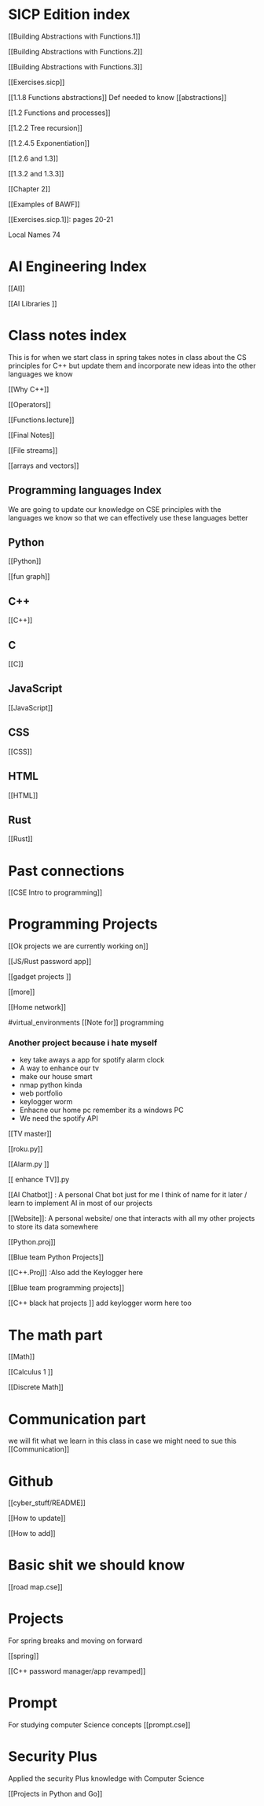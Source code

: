 
# SICP Edition index

[[Building Abstractions with Functions.1]]

[[Building Abstractions with Functions.2]]

[[Building Abstractions with Functions.3]]

[[Exercises.sicp]]

[[1.1.8 Functions abstractions]]  Def needed to know [[abstractions]] 


[[1.2 Functions and processes]] 

[[1.2.2 Tree recursion]] 

[[1.2.4.5 Exponentiation]] 


[[1.2.6 and 1.3]]

[[1.3.2 and 1.3.3]] 

[[Chapter 2]]



[[Examples of BAWF]]

[[Exercises.sicp.1]]: pages 20-21

Local Names 74


# AI Engineering Index
[[AI]]

[[AI Libraries ]]




# Class notes index
This is for when we start class in spring takes notes in class about the CS principles for C++ but update them and incorporate new ideas into the other languages we know

[[Why C++]]

[[Operators]] 

[[Functions.lecture]]

[[Final Notes]]

[[File streams]]

[[arrays and vectors]]
## Programming languages Index 
We are going to update our knowledge on CSE principles with the languages we know so that we can effectively use these languages better 





## Python 
[[Python]]

[[fun graph]] 

## C++ 
[[C++]]


## C 
[[C]]

## JavaScript
[[JavaScript]] 

## CSS
[[CSS]]

## HTML
[[HTML]]


## Rust
[[Rust]]

# Past connections 
[[CSE Intro to programming]]

# Programming Projects 

[[Ok projects we are currently working on]]

[[JS/Rust password app]]

[[gadget projects ]]

[[more]]

[[Home network]]

#virtual_environments [[Note for]] programming 

### Another project because i hate myself

- key take aways a app for spotify alarm clock 
- A way to enhance our tv 
- make our house smart 
- nmap python kinda 
- web portfolio 
- keylogger worm 
- Enhacne our home pc remember its a windows PC 
- We need the spotify API 



[[TV master]]

[[roku.py]]

[[Alarm.py ]]

[[ enhance TV]].py

[[AI Chatbot]] : A personal Chat bot just for me I think of name for it later / learn to implement AI in most of our projects 


[[Website]]: A personal website/ one that interacts with all my  other projects to store its data somewhere 

[[Python.proj]]

[[Blue team Python Projects]] 

[[C++.Proj]] :Also add the Keylogger here


[[Blue team programming projects]] 

[[C++ black hat projects ]] add keylogger worm here too 



# The math part 

[[Math]]

[[Calculus 1 ]]

[[Discrete Math]]


# Communication part 
we will fit what we learn in this class in case we might need to sue this 
[[Communication]]



# Github 
[[cyber_stuff/README]]

[[How to update]]

[[How to add]]


# Basic shit we should know 

[[road map.cse]]



# Projects 
For spring breaks and moving on forward 

[[spring]]

[[C++ password manager/app revamped]]




# Prompt 
For studying computer Science concepts 
[[prompt.cse]]

# Security Plus 
Applied the security Plus knowledge with Computer Science 

[[Projects in Python and Go]]
